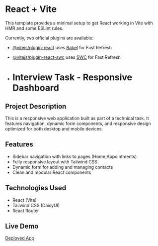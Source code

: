 # React + Vite

This template provides a minimal setup to get React working in Vite with HMR and some ESLint rules.

Currently, two official plugins are available:

- [@vitejs/plugin-react](https://github.com/vitejs/vite-plugin-react/blob/main/packages/plugin-react/README.md) uses [Babel](https://babeljs.io/) for Fast Refresh
- [@vitejs/plugin-react-swc](https://github.com/vitejs/vite-plugin-react-swc) uses [SWC](https://swc.rs/) for Fast Refresh

- # Interview Task - Responsive Dashboard

## Project Description
This is a responsive web application built as part of a technical task. It features navigation, dynamic form components, and responsive design optimized for both desktop and mobile devices.

## Features
- Sidebar navigation with links to pages (Home,Appointments)
- Fully responsive layout with Tailwind CSS
- Dynamic form for adding and managing contacts
- Clean and modular React components

## Technologies Used
- React (Vite)
- Tailwind CSS (DaisyUI)
- React Router

## Live Demo
[Deployed App](technical-task-frontend.vercel.app)
